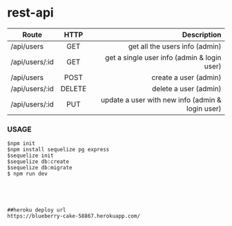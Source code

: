 # rest-api

| Route           | HTTP          | Description  |
| --------------- |:-------------:| -------------:|
| /api/users      | GET           | get all the users info (admin)  |
| /api/users/:id  | GET           |   get a single user info (admin & login user) |
| /api/users      | POST          |    create a user (admin)  |
| /api/users/:id  | DELETE        |    delete a user (admin) |
| /api/users/:id  | PUT           |    update a user with new info (admin & login user) |




### USAGE
```
$npm init
$npm install sequelize pg express
$sequelize init
$sequelize db:create
$sequelize db:migrate
$ npm run dev 





##heroku deploy url
https://blueberry-cake-58867.herokuapp.com/


